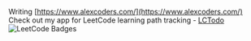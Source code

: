 Writing [https://www.alexcoders.com/](https://www.alexcoders.com/)
Check out my app for LeetCode learning path tracking - [LCTodo](https://lctodo.alexcoders.com/) 
<img src="https://leetcode-badge-showcase.vercel.app/api?username=AlexGoosev&theme=dark&border=border&animated=true" alt="LeetCode Badges" />

